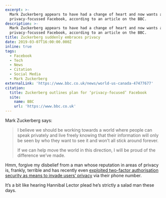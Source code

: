 ```yaml
---
excerpt: >-
  Mark Zuckerberg appears to have had a change of heart and now wants a
  privacy-focussed Facebook, according to an article on the BBC.
description: >-
  Mark Zuckerberg appears to have had a change of heart and now wants a
  privacy-focussed Facebook, according to an article on the BBC.
title: Zuckerberg suddenly embraces privacy
date: 2019-03-07T16:00:00.000Z
inline: true
tags:
  - Facebook
  - Tech
  - News
  - Citation
  - Social Media
  - Mark Zuckerberg
externalLink: 'https://www.bbc.co.uk/news/world-us-canada-47477677'
citation:
  title: Zuckerberg outlines plan for ‘privacy-focused’ Facebook
  site:
    name: BBC
    url: 'https://www.bbc.co.uk'
---
```

Mark Zuckerberg says:

> I believe we should be working towards a world where people can speak privately and live freely knowing that their information will only be seen by who they want to see it and won’t all stick around forever.   
>   
> If we can help move the world in this direction, I will be proud of the difference we’ve made.  

Hmm, forgive my disbelief from a man whose reputation in areas of privacy is, frankly, terrible and has recently even [exploited two-factor authorisation security as means to invade users’ privacy](https://www.fastcompany.com/90314763/now-facebook-is-allowing-anyone-to-look-you-up-using-your-security-phone-number) via their phone number.

It’s a bit like hearing Hannibal Lector plead he’s strictly a salad man these days.



